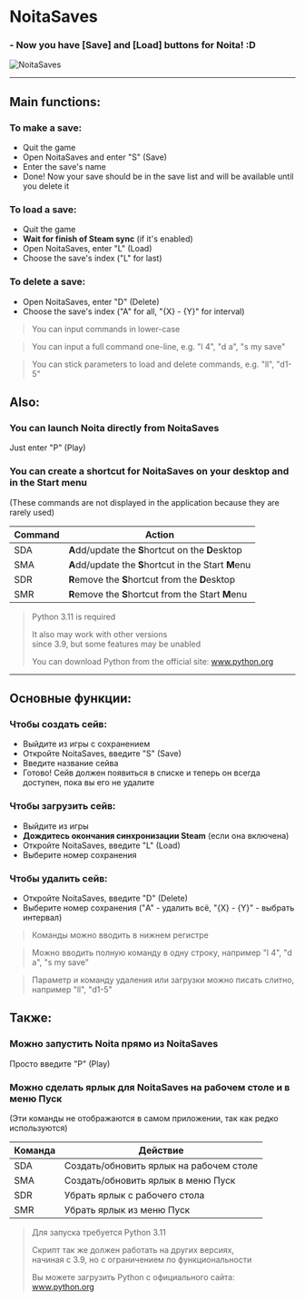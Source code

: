 # NoitaSaves
### - Now you have [Save] and [Load] buttons for Noita! :D
![NoitaSaves](https://user-images.githubusercontent.com/57474004/236513513-8b9a8457-9662-4c75-91e8-a416d5a7a8a2.png)

---
## Main functions:
### To make a save:
- Quit the game
- Open NoitaSaves and enter "S" (Save)
- Enter the save's name
- Done! Now your save should be in the save list and will be available until you delete it

### To load a save:
- Quit the game
- __Wait for finish of Steam sync__ (if it's enabled)
- Open NoitaSaves, enter "L" (Load)
- Choose the save's index ("L" for last)

### To delete a save:
- Open NoitaSaves, enter "D" (Delete)
- Choose the save's index ("A" for all, "{X} - {Y}" for interval)

> You can input commands in lower-case

> You can input a full command one-line, e.g. "l 4", "d a", "s my save"

> You can stick parameters to load and delete commands, e.g. "ll", "d1-5"

## Also:
### You can launch Noita directly from NoitaSaves
Just enter "P" (Play)

### You can create a shortcut for NoitaSaves on your desktop and in the Start menu
(These commands are not displayed in the application because they are rarely used)

| Command | Action                                                |
|---------|-------------------------------------------------------|
| SDA     | **A**dd/update the **S**hortcut on the **D**esktop    |
| SMA     | **A**dd/update the **S**hortcut in the Start **M**enu |
| SDR     | **R**emove the **S**hortcut from the **D**esktop      |
| SMR     | **R**emove the **S**hortcut from the Start **M**enu   |

> Python 3.11 is required  
> 
> It also may work with other versions  
> since 3.9, but some features may be unabled  
> 
> You can download Python from the official site: www.python.org

---
## Основные функции:
### Чтобы создать сейв:
- Выйдите из игры с сохранением
- Откройте NoitaSaves, введите "S" (Save)
- Введите название сейва
- Готово! Сейв должен появиться в списке и теперь он всегда доступен, пока вы его не удалите

### Чтобы загрузить сейв:
- Выйдите из игры
- __Дождитесь окончания синхронизации Steam__ (если она включена)
- Откройте NoitaSaves, введите "L" (Load)
- Выберите номер сохранения

### Чтобы удалить сейв:
- Откройте NoitaSaves, введите "D" (Delete)
- Выберите номер сохранения ("A" - удалить всё, "{X} - {Y}" - выбрать интервал)

> Команды можно вводить в нижнем регистре

> Можно вводить полную команду в одну строку, например "l 4", "d a", "s my save"

> Параметр и команду удаления или загрузки можно писать слитно, например "ll", "d1-5"

## Также:
### Можно запустить Noita прямо из NoitaSaves
Просто введите "P" (Play)

### Можно сделать ярлык для NoitaSaves на рабочем столе и в меню Пуск
(Эти команды не отображаются в самом приложении, так как редко используются)

| Команда | Действие                                |
|---------|-----------------------------------------|
| SDA     | Создать/обновить ярлык на рабочем столе |
| SMA     | Создать/обновить ярлык в меню Пуск      |
| SDR     | Убрать ярлык с рабочего стола           |
| SMR     | Убрать ярлык из меню Пуск               |

> Для запуска требуется Python 3.11  
> 
> Скрипт так же должен работать на других версиях,  
> начиная с 3.9, но с ограничением по функциональности  
> 
> Вы можете загрузить Python c официального сайта: www.python.org

      
